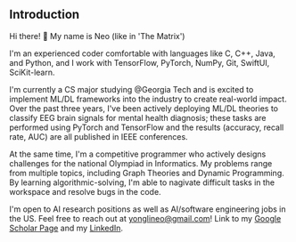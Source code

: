 ## Introduction
Hi there! 👋 My name is Neo (like in 'The Matrix')

I'm an experienced coder comfortable with languages like C, C++, Java, and Python, and I work with TensorFlow, PyTorch, NumPy, Git, SwiftUI, SciKit-learn.

I'm currently a CS major studying @Georgia Tech and is excited to implement ML/DL frameworks into the industry to create real-world impact. Over the past three years, I've been actively deploying ML/DL theories to classify EEG brain signals for mental health diagnosis; these tasks are performed using PyTorch and TensorFlow and the results (accuracy, recall rate, AUC) are all published in IEEE conferences.

At the same time, I'm a competitive programmer who actively designs challenges for the national Olympiad in Informatics. My problems range from multiple topics, including Graph Theories and Dynamic Programming. By learning algorithmic-solving, I'm able to nagivate difficult tasks in the workspace and resolve bugs in the code. 

I'm open to AI research positions as well as AI/software engineering jobs in the US. Feel free to reach out at yonglineo@gmail.com! Link to my [Google Scholar Page](https://scholar.google.com/citations?user=miPGurwAAAAJ&hl=en) and my [LinkedIn](https://www.linkedin.com/in/yong-li-neo-23360b2b8/).

<!--
**YLNeooo/YLNeooo** is a ✨ _special_ ✨ repository because its `README.md` (this file) appears on your GitHub profile.

Here are some ideas to get you started:

- 🔭 I’m currently working on ...
- 🌱 I’m currently learning ...
- 👯 I’m looking to collaborate on ...
- 🤔 I’m looking for help with ...
- 💬 Ask me about ...
- 📫 How to reach me: ...
- 😄 Pronouns: ...
- ⚡ Fun fact: ...
-->

